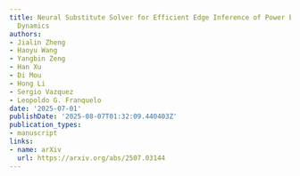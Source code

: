 ```yaml
---
title: Neural Substitute Solver for Efficient Edge Inference of Power Electronic Hybrid
  Dynamics
authors:
- Jialin Zheng
- Haoyu Wang
- Yangbin Zeng
- Han Xu
- Di Mou
- Hong Li
- Sergio Vazquez
- Leopoldo G. Franquelo
date: '2025-07-01'
publishDate: '2025-08-07T01:32:09.440403Z'
publication_types:
- manuscript
links:
- name: arXiv
  url: https://arxiv.org/abs/2507.03144
---
```

